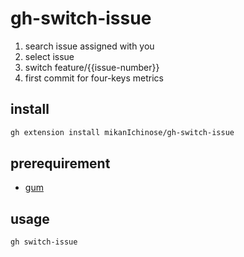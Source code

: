 # gh-switch-issue

1. search issue assigned with you
1. select issue
1. switch feature/{{issue-number}}
1. first commit for four-keys metrics

## install

```sh
gh extension install mikanIchinose/gh-switch-issue
```

## prerequirement

- [gum](https://github.com/charmbracelet/gum)

## usage

```sh
gh switch-issue
```

